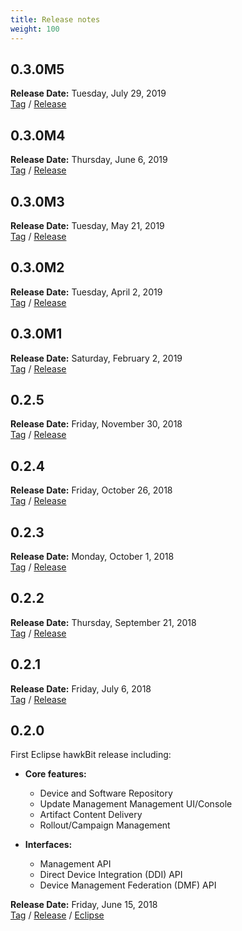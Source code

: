 ```yaml
---
title: Release notes
weight: 100
---
```


## 0.3.0M5

**Release Date:** Tuesday, July 29, 2019 <br />
[Tag](https://github.com/eclipse/hawkbit/releases/tag/0.3.0M5) /
[Release](https://github.com/eclipse/hawkbit/milestone/20?closed=1)

## 0.3.0M4

**Release Date:** Thursday, June 6, 2019 <br />
[Tag](https://github.com/eclipse/hawkbit/releases/tag/0.3.0M4) /
[Release](https://github.com/eclipse/hawkbit/milestone/19?closed=1)

## 0.3.0M3

**Release Date:** Tuesday, May 21, 2019 <br />
[Tag](https://github.com/eclipse/hawkbit/releases/tag/0.3.0M3) /
[Release](https://github.com/eclipse/hawkbit/milestone/18?closed=1)

## 0.3.0M2

**Release Date:** Tuesday, April 2, 2019 <br />
[Tag](https://github.com/eclipse/hawkbit/releases/tag/0.3.0M2) /
[Release](https://github.com/eclipse/hawkbit/milestone/17?closed=1)

## 0.3.0M1

**Release Date:** Saturday, February 2, 2019 <br />
[Tag](https://github.com/eclipse/hawkbit/releases/tag/0.3.0M1) /
[Release](https://github.com/eclipse/hawkbit/milestone/16?closed=1)

## 0.2.5

**Release Date:** Friday, November 30, 2018 <br />
[Tag](https://github.com/eclipse/hawkbit/releases/tag/0.2.5) /
[Release](https://github.com/eclipse/hawkbit/milestone/14?closed=1)

## 0.2.4

**Release Date:** Friday, October 26, 2018 <br />
[Tag](https://github.com/eclipse/hawkbit/releases/tag/0.2.4) /
[Release](https://github.com/eclipse/hawkbit/milestone/13?closed=1)

## 0.2.3

**Release Date:** Monday, October 1, 2018 <br />
[Tag](https://github.com/eclipse/hawkbit/releases/tag/0.2.3) /
[Release](https://github.com/eclipse/hawkbit/milestone/12?closed=1)

## 0.2.2

**Release Date:** Thursday, September 21, 2018 <br />
[Tag](https://github.com/eclipse/hawkbit/releases/tag/0.2.2) /
[Release](https://github.com/eclipse/hawkbit/milestone/10?closed=1)

## 0.2.1

**Release Date:** Friday, July 6, 2018 <br />
[Tag](https://github.com/eclipse/hawkbit/releases/tag/0.2.1) /
[Release](https://github.com/eclipse/hawkbit/milestone/9?closed=1)


## 0.2.0

First Eclipse hawkBit release including:

* **Core features:**
  * Device and Software Repository
  * Update Management Management UI/Console
  * Artifact Content Delivery
  * Rollout/Campaign Management

* **Interfaces:**
  * Management API
  * Direct Device Integration (DDI) API
  * Device Management Federation (DMF) API

**Release Date:** Friday, June 15, 2018 <br />
[Tag](https://github.com/eclipse/hawkbit/releases/tag/0.2.0) /
[Release](https://github.com/eclipse/hawkbit/milestone/1?closed=1) /
[Eclipse](https://projects.eclipse.org/projects/iot.hawkbit/releases/0.2.0)
